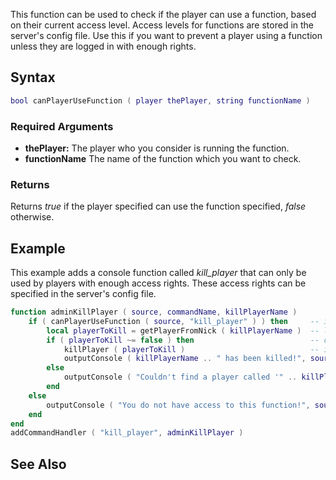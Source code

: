 This function can be used to check if the player can use a function, based on their current access level. Access levels for functions are stored in the server's config file. Use this if you want to prevent a player using a function unless they are logged in with enough rights.

Syntax
------

``` lua
bool canPlayerUseFunction ( player thePlayer, string functionName )
```

### Required Arguments

-   **thePlayer:** The player who you consider is running the function.
-   **functionName** The name of the function which you want to check.

### Returns

Returns *true* if the player specified can use the function specified, *false* otherwise.

Example
-------

This example adds a console function called *kill\_player* that can only be used by players with enough access rights. These access rights can be specified in the server's config file.

``` lua
function adminKillPlayer ( source, commandName, killPlayerName )
    if ( canPlayerUseFunction ( source, "kill_player" ) ) then     -- if the player can use the "kill_player" function
        local playerToKill = getPlayerFromNick ( killPlayerName )  -- look up the player to kill
        if ( playerToKill ~= false ) then                          -- check if we found him
            killPlayer ( playerToKill )                            -- if so, kill him
            outputConsole ( killPlayerName .. " has been killed!", source )   -- and notify the admin
        else
            outputConsole ( "Couldn't find a player called '" .. killPlayerName .. "'", source ) -- otherwise tell him the player was not found
        end
    else
        outputConsole ( "You do not have access to this function!", source ) -- if he isn't allowed to use the function, tell him so
    end
end
addCommandHandler ( "kill_player", adminKillPlayer )
```

See Also
--------
